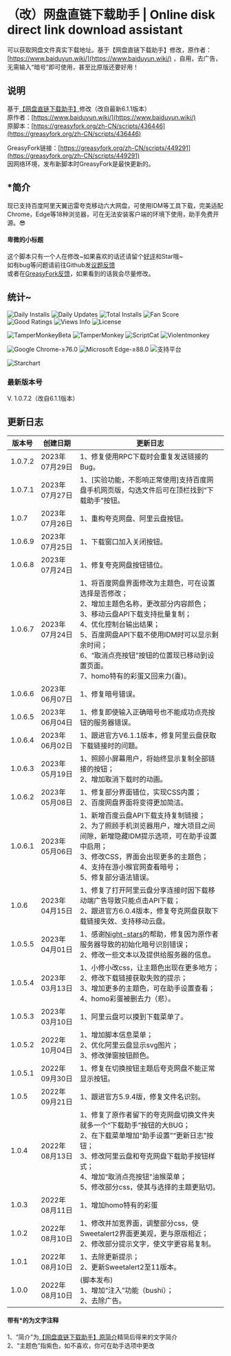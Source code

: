 # （改）网盘直链下载助手 | Online disk direct link download assistant

可以获取网盘文件真实下载地址。基于【网盘直链下载助手】修改，原作者：[https://www.baiduyun.wiki/](https://www.baiduyun.wiki/) ，自用，去广告，无需输入“暗号”即可使用，甚至比原版还要好用！

## 说明

基于[【网盘直链下载助手】](https://www.baiduyun.wiki/)修改（改自最新6.1.1版本）  
原作者：[https://www.baiduyun.wiki/](https://www.baiduyun.wiki/)  
原脚本：[https://greasyfork.org/zh-CN/scripts/436446](https://greasyfork.org/zh-CN/scripts/436446)  
<!--因[上一个修改作者](https://greasyfork.org/zh-CN/scripts/422818)已经弃坑，所以由我来代其更新。-->  
GreasyFork链接：[https://greasyfork.org/zh-CN/scripts/449291](https://greasyfork.org/zh-CN/scripts/449291)  
因网络环境，发布新脚本时GreasyFork是最快更新的。

## *简介

现已支持百度阿里天翼迅雷夸克移动六大网盘，可使用IDM等工具下载，完美适配Chrome，Edge等18种浏览器，可在无法安装客户端的环境下使用，助手免费开源。😎  


#### 卑微的小标题

这个脚本只有一个人在修改\~如果喜欢的话还请留个[好评](https://greasyfork.org/scripts/449291/feedback)和Star哦\~   
如有bug等问题请前往Github发[议题反馈](https://githubfast.com/hmjz100/Online-disk-direct-link-download-assistant/issues)  
或者在[GreasyFork反馈](https://greasyfork.org/scripts/449291/feedback)，如果看到的话我会尽量修改。
<!--如果你的“下载助手”图标需要很长时间才能显示，请进入脚本管理器编辑脚本，尝试将本脚本第28行和30行的“cdn.jsdelivr.net”替换为“fastly.jsdelivr.net”并在工具栏点击“文件→保存”，但这样会使脚本管理器无法自动检测脚本更新，所以在编辑界面下选择“设置→更新→将“检查更新”勾选并保存”即可。-->

## 统计~

![Daily Installs](https://palerock.cn/node-service/images/greasyfork/stats/daily-installs/449291)  ![Daily Updates](https://palerock.cn/node-service/images/greasyfork/stats/daily-updates/449291)  ![Total Installs](https://palerock.cn/node-service/images/greasyfork/stats/total-installs/449291)  ![Fan Score](https://palerock.cn/node-service/images/greasyfork/info/fan_score/449291?name=得分&rcolor=orange)  ![Good Ratings](https://palerock.cn/node-service/images/greasyfork/info/good_ratings/449291?name=好评&rcolor=darkcyan)  ![Views Info](https://palerock.cn/node-service/images/greasyfork/views-info/449291)  ![License](https://palerock.cn/node-service/images/greasyfork/info/license/449291?name=许可证&rcolor=blueviolet)
  
![TamperMonkeyBeta](https://img.shields.io/badge/TamperMonkeyBeta%20篡改猴测试版-v4.19.6183-red.svg)  ![TamperMonkey](https://img.shields.io/badge/TamperMonkey%20篡改猴-v4.18.1-brightgreen.svg)  ![ScriptCat](https://img.shields.io/badge/ScriptCat%20脚本猫-0.14.1-blue.svg)  ![Violentmonkey](https://img.shields.io/badge/Violentmonkey%20暴力猴-v2.14.0-brown.svg)
  
![Google Chrome-≥76.0](https://img.shields.io/badge/Google%20Chrome-≥76.0-yellow.svg)  ![Microsoft Edge-≥88.0](https://img.shields.io/badge/Microsoft%20Edge-≥88.0-blue.svg)  ![支持平台](https://img.shields.io/badge/支持平台-Windows%20|%20Mac%20|%20Linux%20|%20Android-blueviolet.svg)

![Starchart](https://starchart.cc/hmjz100/Online-disk-direct-link-download-assistant.svg)

### 最新版本号

V. 1.0.7.2（改自6.1.1版本）

## 更新日志

| 版本号 | 创建日期 | 更新日志 |
| -------- | -------- | -------- |
| 1.0.7.2 | 2023年07月29日 | 1、修复使用RPC下载时会重复发送链接的Bug。 |
| 1.0.7.1 | 2023年07月27日 | 1、\[实验功能，不影响正常使用\]支持百度网盘手机网页版，勾选文件后可在顶栏找到“下载助手”按钮。 |
| 1.0.7   | 2023年07月26日 | 1、重构夸克网盘、阿里云盘按钮。 |
| 1.0.6.9 | 2023年07月25日 | 1、下载窗口加入关闭按钮。 |
| 1.0.6.8 | 2023年07月24日 | 1、修复夸克网盘按钮错位。 |
| 1.0.6.7 | 2023年07月24日 | 1、将百度网盘界面修改为主题色，可在设置选择是否修改；<br>2、增加主题色名称，更改部分内容颜色；<br>3、移动云盘API下载支持批量复制；<br>4、优化控制台输出结果；<br>5、百度网盘API下载不使用IDM时可以显示剩余时间；<br>6、“取消点亮按钮”按钮的位置现已移动到设置页面。<br>7、homo特有的彩蛋又回来力(喜)。 |
| 1.0.6.6 | 2023年06月07日 | 1、修复暗号错误。 |
| 1.0.6.5 | 2023年06月04日 | 1、修复即使输入正确暗号也不能成功点亮按钮的服务器错误。 |
| 1.0.6.4 | 2023年06月02日 | 1、跟进官方V6.1.1版本，修复阿里云盘获取下载链接时的问题。 |
| 1.0.6.3 | 2023年05月19日 | 1、照顾小屏幕用户，将始终显示复制全部链接的按钮；<br>2、增加取消下载时的动画。 |
| 1.0.6.2 | 2023年05月08日 | 1、修复部分界面错位，实现CSS内置；<br>2、百度网盘界面将变得更加简洁。 |
| 1.0.6.1 | 2023年05月06日 | 1、新增百度云盘API下载支持复制链接；<br>2、为了照顾手机浏览器用户，增大项目之间间隙，新增隐藏IDM提示选项，可在助手设置中启用；<br>3、修改CSS，界面会出现更多的主题色；<br>4、支持在游小猴官网查看暗号；<br>5、修复部分语法错误。 |
| 1.0.6   | 2023年04月15日 | 1、修复了打开阿里云盘分享连接时因下载移动端广告导致只能点击API下载；<br>2、跟进官方6.0.4版本，修复夸克网盘获取下载链接失效、支持移动云盘。 |
| 1.0.5.5 | 2023年04月01日 | 1、感谢[Night-stars](https://githubfast.com/Night-stars-1)的帮助，修复因为原作者服务器导致的初始化暗号识别错误；<br>2、修改一些文本以及提供给服务器的信息。 |
| 1.0.5.4 | 2023年03月13日 | 1、小修小改css，让主题色出现在更多地方；<br>2、修改下载链接获取失败的提示；<br>3、增加更多的主题色，可在助手设置查看；<br>4、homo彩蛋被删去力（悲）。 |
| 1.0.5.3 | 2023年03月10日 | 1、阿里云盘可以摸到下载菜单了。 |
| 1.0.5.2 | 2022年10月04日 | 1、增加脚本信息菜单；<br>2、优化阿里云盘显示svg图片；<br>3、修改弹窗按钮颜色。 |
| 1.0.5.1 | 2022年09月30日 | 1、修复在切换按钮主题后夸克网盘不能正常显示按钮。 |
| 1.0.5   | 2022年09月21日 | 1、跟进官方5.9.4版，修复文件名识别。 |
| 1.0.4   | 2022年08月13日 | 1、修复了原作者留下的夸克网盘切换文件夹就多一个“下载助手”按钮的大BUG；<br>2、在下载菜单增加“助手设置”“更新日志”按钮；<br>3、修改阿里云盘和夸克网盘下载助手按钮样式；<br>4、增加“取消点亮按钮”油猴菜单；<br>5、修改部分css，使其与选择的主题更贴切。 |
| 1.0.3   | 2022年08月11日 | 1、增加homo特有的彩蛋 |
| 1.0.2   | 2022年08月10日 | 1、修改并加宽界面，调整部分css，使Sweetalert2界面更美观，更与原版相近；<br>2、修改部分提示文字，使文字更容易复制。 |
| 1.0.1   | 2022年08月10日 | 1、去除更新提示；<br>2、更新Sweetalert2至11版本。 |
| 1.0.0   | 2022年08月10日 | (脚本发布)<br>1、增加“注入”功能（bushi）；<br>2、去除广告。 |

<!--1、增加“**注入**”功能（bushi）；  
2、**去除广告**；  
3、更新**Sweetalert2**至11版本；  
4、部分CDN节点更换为jsdelivr；  
5、去除更新提示；  
6、修改并加宽界面，调整部分css，使Sweetalert2界面更美观，更与原版相近；  
7、增加一个小彩蛋 提示：homo（需在未点亮按钮状态触发）；  
【需要重新恢复按钮为未点亮状态请进入 已安装脚本->编辑->开发者->重置到出厂->确定】  
8、修改/增加默认**主题色**；  
9、修复了原作者留下的夸克网盘切换文件夹就多一个“下载助手”按钮的大BUG；  
10、终于来了，在下载菜单增加“助手设置”“更新日志”按钮；  
【再也不用点进油猴管理再进设置了(保留油猴管理内设置)】  
11、修改阿里云盘和夸克网盘下载助手按钮样式；  
12、增加“取消点亮按钮”油猴菜单；  
13、修改部分css，使其与选择的主题更贴切；  
14、跟进官方5.9.4版，修复文件名识别；  
15、修复在切换按钮主题后夸克网盘不能正常显示按钮；  
16、增加脚本信息菜单（没有用）；  
17、优化阿里云盘显示svg图片；  
18、修改弹窗按钮颜色；  
19、修啦修啦，阿里云盘可以摸到下载菜单了；  
20、小修小改css，让主题色出现在更多地方；  
21、修改下载链接获取失败的提示；  
22、增加更多的主题色，可在助手设置查看；  
23、homo彩蛋被删去力（悲）；  
24、感谢[https://githubfast.com/Night-stars-1](https://githubfast.com/Night-stars-1)的帮助，修复因为原作者服务器导致的初始化暗号识别错误；  
25、修改一些文本以及提供给服务器的信息；  
26、修复了打开阿里云盘分享连接时因下载移动端广告导致只能点击API下载；  
27、跟进官方6.0.4版本，修复夸克网盘获取下载链接失效、支持移动云盘；  
28、新增百度云盘API下载支持复制链接；  
29、为了照顾手机浏览器用户，增大项目之间间隙，新增隐藏IDM提示选项，可在助手设置中启用；  
30、修改CSS，界面会出现更多的主题色；  
31、支持在游小猴官网查看暗号；  
32、修复部分语法错误；  
33、修复部分界面错位，实现CSS内置；  
34、百度网盘界面将变得更加简洁；  
35、照顾小屏幕用户，将始终显示复制全部链接的按钮；  
36、增加取消下载时的动画。  
37、跟进官方V6.1.1版本，修复阿里云盘获取下载链接时的问题；  
38、修复即使输入正确暗号也不能成功点亮按钮的服务器错误；  
39、修复暗号错误。  
40、将百度网盘界面修改为主题色，可在设置选择是否修改；  
41、增加主题色名称，更改部分内容颜色；  
42、移动云盘API下载支持批量复制；  
43、优化控制台输出结果；  
44、百度网盘API下载不使用IDM时可以显示剩余时间；  
45、“取消点亮按钮”按钮的位置现已移动到设置页面；  
46、homo特有的彩蛋又回来力(喜)；  
47、修复夸克网盘按钮错位；  
48、下载窗口加入关闭按钮；  
49、重构夸克网盘、阿里云盘按钮；  
50、\[实验功能，不影响正常使用\]支持百度网盘手机网页版，勾选文件后可在顶栏找到“下载助手”按钮；  
51、修复使用RPC下载时会重复发送链接的Bug。-->

<h4>带有*的为文字注释</h4>

1、“简介”为[【网盘直链下载助手】原简介](https://greasyfork.org/zh-CN/scripts/436446)精简后得来的文字简介  
2、“主题色”指紫色，如不喜欢，你可在助手选项中更改
